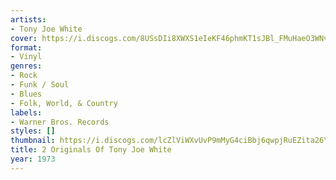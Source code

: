 ```yaml
---
artists:
- Tony Joe White
cover: https://i.discogs.com/8USsDIi8XWXS1eIeKF46phmKT1sJBl_FMuHaeO3WNvI/rs:fit/g:sm/q:90/h:600/w:600/czM6Ly9kaXNjb2dz/LWRhdGFiYXNlLWlt/YWdlcy9SLTMwNjM0/NDYtMTM4OTM2OTI3/OS01MzgwLmpwZWc.jpeg
format:
- Vinyl
genres:
- Rock
- Funk / Soul
- Blues
- Folk, World, & Country
labels:
- Warner Bros. Records
styles: []
thumbnail: https://i.discogs.com/lcZlViWXvUvP9mMyG4ciBbj6qwpjRuEZita26YPzoOM/rs:fit/g:sm/q:40/h:150/w:150/czM6Ly9kaXNjb2dz/LWRhdGFiYXNlLWlt/YWdlcy9SLTMwNjM0/NDYtMTM4OTM2OTI3/OS01MzgwLmpwZWc.jpeg
title: 2 Originals Of Tony Joe White
year: 1973
---
```

